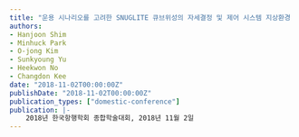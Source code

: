 ```yaml
---
title: "운용 시나리오를 고려한 SNUGLITE 큐브위성의 자세결정 및 제어 시스템 지상환경 HILS"
authors:
- Hanjoon Shim
- Minhuck Park
- O-jong Kim
- Sunkyoung Yu
- Heekwon No
- Changdon Kee
date: "2018-11-02T00:00:00Z"
publishDate: "2018-11-02T00:00:00Z"
publication_types: ["domestic-conference"]
publication: |-
    2018년 한국항행학회 종합학술대회, 2018년 11월 2일
---
```

